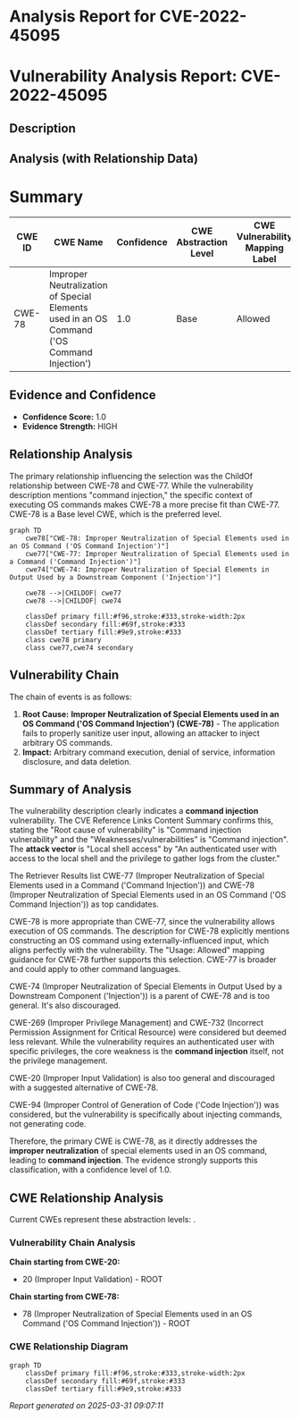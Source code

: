 # Analysis Report for CVE-2022-45095

# Vulnerability Analysis Report: CVE-2022-45095

## Description



## Analysis (with Relationship Data)

# Summary

| CWE ID | CWE Name | Confidence | CWE Abstraction Level | CWE Vulnerability Mapping Label | CWE-Vulnerability Mapping Notes |
|---|---|---|---|---|---|
| CWE-78 | Improper Neutralization of Special Elements used in an OS Command ('OS Command Injection') | 1.0 | Base | Allowed | Primary CWE |

## Evidence and Confidence

*   **Confidence Score:** 1.0
*   **Evidence Strength:** HIGH

## Relationship Analysis
The primary relationship influencing the selection was the ChildOf relationship between CWE-78 and CWE-77. While the vulnerability description mentions "command injection," the specific context of executing OS commands makes CWE-78 a more precise fit than CWE-77. CWE-78 is a Base level CWE, which is the preferred level.

```mermaid
graph TD
    cwe78["CWE-78: Improper Neutralization of Special Elements used in an OS Command ('OS Command Injection')"]
    cwe77["CWE-77: Improper Neutralization of Special Elements used in a Command ('Command Injection')"]
    cwe74["CWE-74: Improper Neutralization of Special Elements in Output Used by a Downstream Component ('Injection')"]

    cwe78 -->|CHILDOF| cwe77
    cwe78 -->|CHILDOF| cwe74
    
    classDef primary fill:#f96,stroke:#333,stroke-width:2px
    classDef secondary fill:#69f,stroke:#333
    classDef tertiary fill:#9e9,stroke:#333
    class cwe78 primary
    class cwe77,cwe74 secondary
```

## Vulnerability Chain
The chain of events is as follows:

1.  **Root Cause:** **Improper Neutralization of Special Elements used in an OS Command ('OS Command Injection') (CWE-78)** - The application fails to properly sanitize user input, allowing an attacker to inject arbitrary OS commands.
2.  **Impact:** Arbitrary command execution, denial of service, information disclosure, and data deletion.

## Summary of Analysis
The vulnerability description clearly indicates a **command injection** vulnerability. The CVE Reference Links Content Summary confirms this, stating the "Root cause of vulnerability" is "Command injection vulnerability" and the "Weaknesses/vulnerabilities" is "Command injection". The **attack vector** is "Local shell access" by "An authenticated user with access to the local shell and the privilege to gather logs from the cluster."

The Retriever Results list CWE-77 (Improper Neutralization of Special Elements used in a Command ('Command Injection')) and CWE-78 (Improper Neutralization of Special Elements used in an OS Command ('OS Command Injection')) as top candidates.

CWE-78 is more appropriate than CWE-77, since the vulnerability allows execution of OS commands. The description for CWE-78 explicitly mentions constructing an OS command using externally-influenced input, which aligns perfectly with the vulnerability. The "Usage: Allowed" mapping guidance for CWE-78 further supports this selection. CWE-77 is broader and could apply to other command languages.

CWE-74 (Improper Neutralization of Special Elements in Output Used by a Downstream Component ('Injection')) is a parent of CWE-78 and is too general. It's also discouraged.

CWE-269 (Improper Privilege Management) and CWE-732 (Incorrect Permission Assignment for Critical Resource) were considered but deemed less relevant. While the vulnerability requires an authenticated user with specific privileges, the core weakness is the **command injection** itself, not the privilege management.

CWE-20 (Improper Input Validation) is also too general and discouraged with a suggested alternative of CWE-78.

CWE-94 (Improper Control of Generation of Code ('Code Injection')) was considered, but the vulnerability is specifically about injecting commands, not generating code.

Therefore, the primary CWE is CWE-78, as it directly addresses the **improper neutralization** of special elements used in an OS command, leading to **command injection**. The evidence strongly supports this classification, with a confidence level of 1.0.


## CWE Relationship Analysis

Current CWEs represent these abstraction levels: .


### Vulnerability Chain Analysis

**Chain starting from CWE-20:**
- 20 (Improper Input Validation) - ROOT


**Chain starting from CWE-78:**
- 78 (Improper Neutralization of Special Elements used in an OS Command ('OS Command Injection')) - ROOT



### CWE Relationship Diagram

```mermaid
graph TD
    classDef primary fill:#f96,stroke:#333,stroke-width:2px
    classDef secondary fill:#69f,stroke:#333
    classDef tertiary fill:#9e9,stroke:#333
```



*Report generated on 2025-03-31 09:07:11*
